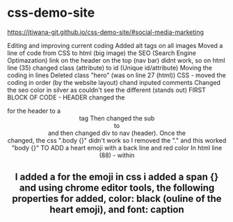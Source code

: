 # css-demo-site
https://jtiwana-git.github.io/css-demo-site/#social-media-marketing



Editing and improving current coding
Added alt tags on all images
Moved a line of code from CSS to html (big image)
the SEO (Search Engine Optimazation) link on the header on the top (nav bar) didnt work, so on html line (35) changed class (attribute) to id (Unique id/attribute)
Moving the coding in lines
Deleted class "hero" (was on line 27 (html))
CSS - moved the coding in order (by the website layout) chand inputed comments
Changed the seo color in silver as couldn't see the different (stands out)
FIRST BLOCK OF CODE - HEADER
changed the <div> for the header to a <header> tag
Then changed the sub <div> to <nav> and then changed div to nav (header).
Once the <nav> changed, the css 
".body {}" didn't work so I removed the "." and this worked "body {}"
TO ADD a heart emoji with a back line and red color
In html line (88) - within <h2> I added a <span> for the emoji
in css i added a span {} and using chrome editor tools, the following properties for added, color: black (ouline of the heart emoji), and font: caption

